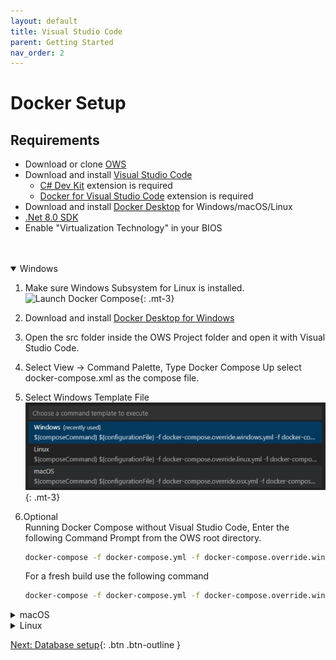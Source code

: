 ```yaml
---
layout: default
title: Visual Studio Code
parent: Getting Started
nav_order: 2
---
```


# Docker Setup

## Requirements  
* Download or clone [OWS](https://github.com/Dartanlla/OWS)
* Download and install [Visual Studio Code](https://code.visualstudio.com/)
  * [C# Dev Kit](https://marketplace.visualstudio.com/items?itemName=ms-dotnettools.csdevkit) extension is required
  * [Docker for Visual Studio Code](https://marketplace.visualstudio.com/items?itemName=ms-azuretools.vscode-docker) extension is required
* Download and install [Docker Desktop](https://www.docker.com/products/docker-desktop) for Windows/macOS/Linux
* [.Net 8.0 SDK](https://dotnet.microsoft.com/en-us/download/dotnet/8.0)
* Enable "Virtualization Technology" in your BIOS
<br />
<br />

<details open markdown="block">
  <summary class="fs-6 mb-3">
    Windows
  </summary>

1. Make sure Windows Subsystem for Linux is installed. ![Launch Docker Compose](images/windows-subsystem-for-linux01.png){: .mt-3}  
2. Download and install [Docker Desktop for Windows](https://www.docker.com/products/docker-desktop)
3. Open the src folder inside the OWS Project folder and open it with Visual Studio Code.
4. Select View -> Command Palette, Type Docker Compose Up select docker-compose.xml as the compose file.
5. Select Windows Template File ![Launch Docker Compose](images/docker-compose-vscode.png){: .mt-3}
6. <span class="label" style="margin-left: -3px">Optional</span>  
   Running Docker Compose without Visual Studio Code, Enter the following Command Prompt from the OWS root directory.

   ```bash
   docker-compose -f docker-compose.yml -f docker-compose.override.windows.yml -f docker-compose-additional.yml up -d 
   ```

   For a fresh build use the following command
   
   ```bash
   docker-compose -f docker-compose.yml -f docker-compose.override.windows.yml -f docker-compose-additional.yml up -d --build --force-recreate 
   ```
</details>

<details markdown="block">
  <summary class="fs-6 mb-3">
    macOS
  </summary>

1. Download and install [Docker Desktop for Mac](https://docs.docker.com/desktop/install/mac-install/)
2. Run the following command in a terminal to install the Development Certificates
   
   ```bash
   dotnet dev-certs https --trust
   ```

3. Open the src folder inside the OWS Project folder and open it with Visual Studio Code.
4. Select View -> Command Palette, Type Docker Compose Up select docker-compose.xml as the compose file.
5. Select macOS Template File ![Launch Docker Compose](images/docker-compose-vscode.png){: .mt-3}
5. <span class="label" style="margin-left: -3px">Optional</span>  
    Running Docker Compose without Visual Studio Code, Run the following command in an terminal from the OWS root directory.

   ```bash
   docker-compose -f docker-compose.yml -f docker-compose.override.osx.yml -f docker-compose-additional.yml up -d 
   ```

   For a fresh build use the following command
   
   ```bash
   docker-compose -f docker-compose.yml -f docker-compose.override.osx.yml -f docker-compose-additional.yml up -d --build --force-recreate 
   ```
</details>

<details markdown="block">
  <summary class="fs-6 mb-3">
    Linux
  </summary>

1. Download and install [Docker Desktop for Linux](https://docs.docker.com/desktop/install/linux-install/)
2. Close all web browsers
3. Download and Run [dotnet-dev-certificate-linux](https://github.com/CodewareGames/dotnet-dev-certificate-linux) to install Development HTTPS Certificate.
4. Open the src folder inside the OWS Project folder and open it with Visual Studio Code.
5. Select View -> Command Palette, Type Docker Compose Up select docker-compose.xml as the compose file.
6. Select Linux Template File ![Launch Docker Compose](images/docker-compose-vscode.png){: .mt-3}
7. Run the following command in an terminal from the OWS src directory.

   ```bash
   sudo docker-compose -f docker-compose.yml -f docker-compose.override.linux.yml -f docker-compose-additional.yml up -d 
   ```

   For a fresh build use the following command

   ```bash
   sudo docker-compose -f docker-compose.yml -f docker-compose.override.linux.yml -f docker-compose-additional.yml up -d --build --force-recreate 
   ```
</details>

[Next: Database setup](setup-database){: .btn .btn-outline }
